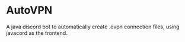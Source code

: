 # AutoVPN
A java discord bot to automatically create .ovpn connection files, using javacord as the frontend.
